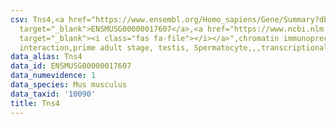 ```yaml
---
csv: Tns4,<a href="https://www.ensembl.org/Homo_sapiens/Gene/Summary?db=core;g=ENSMUSG00000017607"
  target="_blank">ENSMUSG00000017607</a>,<a href="https://www.ncbi.nlm.nih.gov/pubmed/25450459"
  target="_blank"><i class="fas fa-file"></i></a>",chromatin immunoprecipitation assay,direct
  interaction,prime adult stage, testis, Spermatocyte,,,transcriptional regulation,
data_alias: Tns4
data_id: ENSMUSG00000017607
data_numevidence: 1
data_species: Mus musculus
data_taxid: '10090'
title: Tns4
---
```

